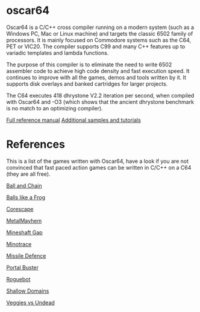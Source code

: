 # oscar64

Oscar64 is a C/C++ cross compiler running on a modern system (such as a Windows PC, Mac or Linux machine) and targets the classic 6502 family of processors.  It is mainly focused on Commodore systems such as the C64, PET or VIC20.  The compiler supports C99 and many C++ features up to variadic templates and lambda functions.

The purpose of this compiler is to eliminate the need to write 6502 assembler code to achieve high code density and fast execution speed.  It continues to improve with all the games, demos and tools written by it.  It supports disk overlays and banked cartridges for larger projects.

The C64 executes 418 dhrystone V2.2 iteration per second, when compiled with Oscar64 and -O3 (which shows that the ancient dhrystone benchmark is no match to an optimizing compiler).

[Full reference manual](oscar64.md)
[Additional samples and tutorials](https://github.com/drmortalwombat/OscarTutorials)

# References

This is a list of the games written with Oscar64, have a look if you are not convinced that fast paced action games can be written in C/C++ on a C64 (they are all free).

[Ball and Chain](https://drmortalwombat.itch.io/ball-and-chain)

[Balls like a Frog](https://drmortalwombat.itch.io/balls-like-a-frog)

[Corescape](https://drmortalwombat.itch.io/corescape)

[MetalMayhem](https://drmortalwombat.itch.io/metal-mayhem)

[Mineshaft Gap](https://drmortalwombat.itch.io/mineshaft-gap)

[Minotrace](https://drmortalwombat.itch.io/minotrace)

[Missile Defence](https://drmortalwombat.itch.io/missile-defence)

[Portal Buster](https://drmortalwombat.itch.io/portal-buster)

[Roguebot](https://drmortalwombat.itch.io/roguebot)

[Shallow Domains](https://drmortalwombat.itch.io/shallow-domains)

[Veggies vs Undead](https://drmortalwombat.itch.io/veggies-vs-undead)



